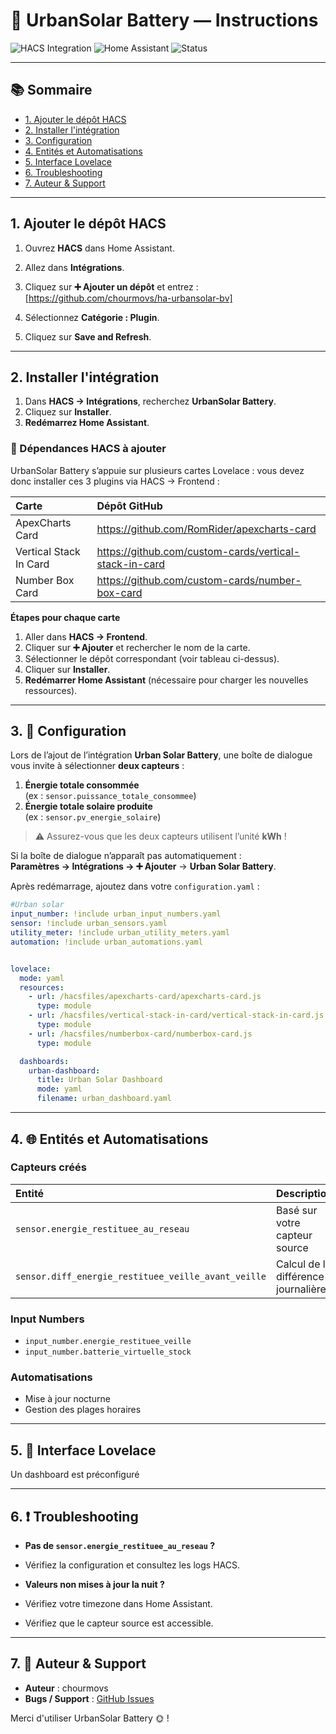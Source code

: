 # 🚀 UrbanSolar Battery — Instructions

![HACS Integration](https://img.shields.io/badge/HACS-Integration-blue?logo=home-assistant)
![Home Assistant](https://img.shields.io/badge/Compatible-Home%20Assistant-41BDF5?logo=home-assistant)
![Status](https://img.shields.io/badge/Status-Stable-brightgreen)

---

## 📚 Sommaire
- [1. Ajouter le dépôt HACS](#1-ajouter-le-dépôt-hacs)
- [2. Installer l'intégration](#2-installer-lintégration)
- [3. Configuration](#3-configuration)
- [4. Entités et Automatisations](#4-entités-et-automatisations)
- [5. Interface Lovelace](#5-interface-lovelace)
- [6. Troubleshooting](#6-troubleshooting)
- [7. Auteur & Support](#7-auteur--support)

---

## 1. Ajouter le dépôt HACS
1. Ouvrez **HACS** dans Home Assistant.
2. Allez dans **Intégrations**.
3. Cliquez sur **➕ Ajouter un dépôt** et entrez :
[https://github.com/chourmovs/ha-urbansolar-bv]

4. Sélectionnez **Catégorie : Plugin**.
5. Cliquez sur **Save and Refresh**.

---


## 2. Installer l'intégration

1. Dans **HACS → Intégrations**, recherchez **UrbanSolar Battery**.
2. Cliquez sur **Installer**.
3. **Redémarrez Home Assistant**.

### 🔗 Dépendances HACS à ajouter

UrbanSolar Battery s’appuie sur plusieurs cartes Lovelace : vous devez donc installer ces 3 plugins via HACS → Frontend :

| Carte                         | Dépôt GitHub                                                     |
|:------------------------------|:-----------------------------------------------------------------|
| ApexCharts Card               | https://github.com/RomRider/apexcharts-card                     |
| Vertical Stack In Card        | https://github.com/custom-cards/vertical-stack-in-card          |
| Number Box Card               | https://github.com/custom-cards/number-box-card                 |

**Étapes pour chaque carte**  
1. Aller dans **HACS → Frontend**.  
2. Cliquer sur **➕ Ajouter** et rechercher le nom de la carte.  
3. Sélectionner le dépôt correspondant (voir tableau ci-dessus).  
4. Cliquer sur **Installer**.  
5. **Redémarrer Home Assistant** (nécessaire pour charger les nouvelles ressources).

---



## 3. 🔧 Configuration

Lors de l’ajout de l’intégration **Urban Solar Battery**, une boîte de dialogue vous invite à sélectionner **deux capteurs** :

1. **Énergie totale consommée**  
   (ex : `sensor.puissance_totale_consommee`)
2. **Énergie totale solaire produite**  
   (ex : `sensor.pv_energie_solaire`)

> ⚠️ Assurez-vous que les deux capteurs utilisent l’unité **kWh** !

Si la boîte de dialogue n’apparaît pas automatiquement :  
**Paramètres → Intégrations → ➕ Ajouter** → **Urban Solar Battery**.


Après redémarrage, ajoutez dans votre `configuration.yaml` :

```yaml
#Urban solar 
input_number: !include urban_input_numbers.yaml
sensor: !include urban_sensors.yaml
utility_meter: !include urban_utility_meters.yaml
automation: !include urban_automations.yaml


lovelace:
  mode: yaml
  resources:
    - url: /hacsfiles/apexcharts-card/apexcharts-card.js
      type: module
    - url: /hacsfiles/vertical-stack-in-card/vertical-stack-in-card.js
      type: module
    - url: /hacsfiles/numberbox-card/numberbox-card.js
      type: module

  dashboards:
    urban-dashboard:
      title: Urban Solar Dashboard
      mode: yaml
      filename: urban_dashboard.yaml
```
---

## 4. 🌐 Entités et Automatisations

### Capteurs créés
| Entité | Description |
|:---|:---|
| `sensor.energie_restituee_au_reseau` | Basé sur votre capteur source |
| `sensor.diff_energie_restituee_veille_avant_veille` | Calcul de la différence journalière |

### Input Numbers
- `input_number.energie_restituee_veille`
- `input_number.batterie_virtuelle_stock`

### Automatisations
- Mise à jour nocturne
- Gestion des plages horaires

---

## 5. 🎨 Interface Lovelace
Un dashboard est préconfiguré 

---

## 6. ❗ Troubleshooting

- **Pas de `sensor.energie_restituee_au_reseau` ?**
- Vérifiez la configuration et consultez les logs HACS.

- **Valeurs non mises à jour la nuit ?**
- Vérifiez votre timezone dans Home Assistant.
- Vérifiez que le capteur source est accessible.

---

## 7. 📝 Auteur & Support

- **Auteur** : chourmovs
- **Bugs / Support** : [GitHub Issues](https://github.com/chourmovs/ha-urbansolar-bv/issues)

Merci d'utiliser UrbanSolar Battery 🌞 !
